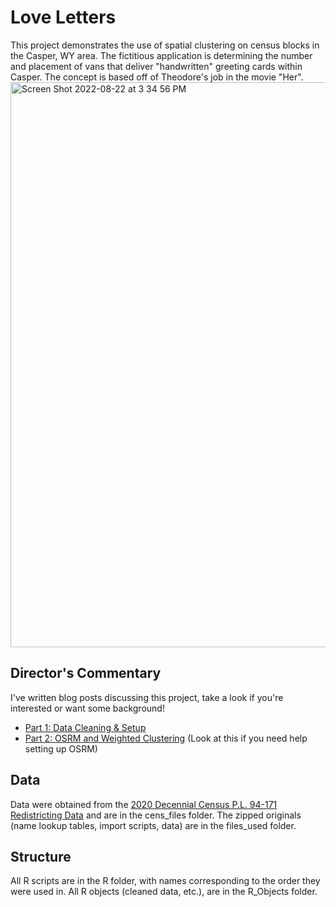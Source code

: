 # Love Letters

This project demonstrates the use of spatial clustering on census blocks in the Casper, WY area. 
The fictitious application is determining the number and placement of vans that deliver "handwritten" greeting cards within Casper.
The concept is based off of Theodore's job in the movie "Her".
<img width="904" alt="Screen Shot 2022-08-22 at 3 34 56 PM" src="https://user-images.githubusercontent.com/83082268/186483964-61a7f43b-d189-475b-a9ab-5b594ed8b05c.png">

## Director's Commentary
I've written blog posts discussing this project, take a look if you're interested or want some background!
- [Part 1: Data Cleaning & Setup](https://world.hey.com/catlin/spatial-clustering-love-letters-part-1-data-cleaning-setup-52b10d07)
- [Part 2: OSRM and Weighted Clustering](https://world.hey.com/catlin/spatial-clustering-love-letters-part-2-osrm-and-weighted-clustering-f702106b) (Look at this if you need help setting up OSRM)

## Data
Data were obtained from the [2020 Decennial Census P.L. 94-171 Redistricting Data](https://www.census.gov/programs-surveys/decennial-census/about/rdo/summary-files.html) and are in the cens_files folder. The zipped originals (name lookup tables, import scripts, data) are in the files_used folder.

## Structure
All R scripts are in the R folder, with names corresponding to the order they were used in. All R objects (cleaned data, etc.), are in the R_Objects folder.
